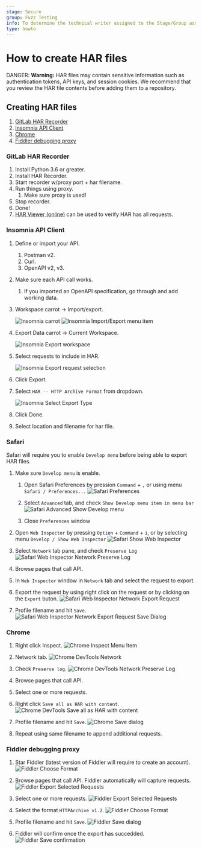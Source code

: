 ```yaml
---
stage: Secure
group: Fuzz Testing
info: To determine the technical writer assigned to the Stage/Group associated with this page, see https://about.gitlab.com/handbook/engineering/ux/technical-writing/#designated-technical-writers
type: howto
---
```


# How to create HAR files

DANGER: **Warning:**
HAR files may contain sensitive information such as authentication tokens, API keys, and session cookies. We recommend that you review the HAR file contents before adding them to a repository.

## Creating HAR files

1. [GitLab HAR Recorder](#gitLab-har-recorder)
1. [Insomnia API Client](#insomnia-api-client)
1. [Chrome](#chrome)
1. [Fiddler debugging proxy](#fiddler-debugging-proxy)

### GitLab HAR Recorder

1. Install Python 3.6 or greater.
1. Install HAR Recorder.
1. Start recorder w/proxy port + har filename.
1. Run things using proxy.
   1. Make sure proxy is used!
1. Stop recorder.
1. Done!
1. [HAR Viewer (online)](http://www.softwareishard.com/har/viewer/) can be used to verify HAR has all requests.

### Insomnia API Client

1. Define or import your API.
   1. Postman v2.
   1. Curl.
   1. OpenAPI v2, v3.
1. Make sure each API call works.
   1. If you imported an OpenAPI specification, go through and add working data.
1. Workspace carrot -> Import/export.

   ![Insomnia carrot](img/insomnia_carrot_highlighted.png)
   ![Insomnia Import/Export menu item](img/insomnia_workspace_menu_export_highlighted.png)

1. Export Data carrot -> Current Workspace.

   ![Insomnia Export workspace](img/insomnia_data_current_workspace_highlighted.png)

1. Select requests to include in HAR.

   ![Insomnia Export request selection](img/insomnia_select_requests_export_highlighted.png)

1. Click Export.
1. Select `HAR -- HTTP Archive Format` from dropdown.

   ![Insomnia Select Export Type](img/insomnia_select_export_type.png)

1. Click Done.
1. Select location and filename for har file.

### Safari

Safari will require you to enable `Develop menu` before being able to export HAR files.

1. Make sure `Develop menu` is enable.
   1. Open Safari Preferences by pression `Command` + `,` or using menu `Safari / Preferences...`
   ![Safari Preferences](img/safari_preferences_menu.png)

   1. Select `Advanced` tab, and check `Show Develop menu item in menu bar`
   ![Safari Advanced Show Develop menu](img/safari_preferences_advanced.png)

   1. Close `Preferences` window
1. Open `Web Inspector` by pressing `Option` + `Command` + `i`, or by selecting menu `Develop / Show Web Inspector`
![Safari Show Web Inspector](img/safari_develop_web_inspector_open.png)

1. Select `Network` tab pane, and check `Preserve Log`
![Safari Web Inspector Network Preserve Log](img/safari_web_inspector_network_preserve_log.png)

1. Browse pages that call API.  
1. In `Web Inspector` window in `Network` tab and select the request to export.
1. Export the request by using right click on the request or by clicking on the `Export` buton.
![Safari Web Inspector Network Export Request](img/safari_web_inspector_network_request_export.png)

1. Profile filename and hit `Save`.
![Safari Web Inspector Network Export Request Save Dialog](img/safari_web_inspector_network_request_export_save.png)

### Chrome

1. Right click Inspect.
![Chrome Inspect Menu Item](img/chrome_inspector_menu_highlighted.png)

1. Network tab.
![Chrome DevTools Network](img/chrome_network_tab_highlighted.png)

1. Check `Preserve log`.
![Chrome DevTools Network Preserve Log](img/chrome_network_tab_preserve_log_highlighted.png)

1. Browse pages that call API.
1. Select one or more requests.
1. Right click `Save all as HAR with content`.
![Chrome DevTools Save all as HAR with content](img/chrome_save_requests_har.png)

1. Profile filename and hit `Save`.
![Chrome Save dialog](img/chrome_save_requests_har_dialog.png)

1. Repeat using same filename to append additional requests.

### Fiddler debugging proxy

1. Star Fiddler (latest version of Fiddler will require to create an account).
![Fiddler Choose Format](img/fiddler_login.png)

1. Browse pages that call API. Fiddler automatically will capture requests.
![Fiddler Export Selected Requests](img/fiddler_browse_web_with_api.png)

1. Select one or more requests.
![Fiddler Export Selected Requests](img/fiddler_context_menu_export.png)

1. Select the format `HTTPArchive v1.2`.
![Fiddler Choose Format](img/fiddler_export_choose_format.png)

1. Profile filename and hit `Save`.
![Fiddler Save dialog](img/fiddler_export_save.png)

1. Fiddler will confirm once the export has succedded.
![Fiddler Save confirmation](img/fiddler_export_succeeded.png)
